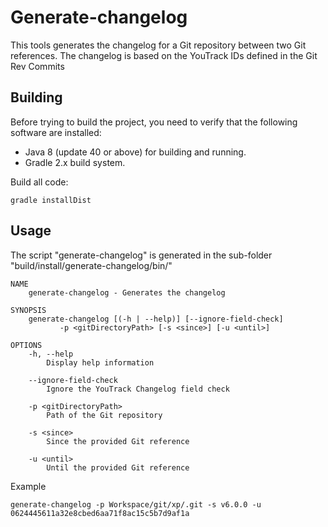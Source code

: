 # Generate-changelog

This tools generates the changelog for a Git repository between two Git references.
The changelog is based on the YouTrack IDs defined in the Git Rev Commits

## Building

Before trying to build the project, you need to verify that the following software are installed:

* Java 8 (update 40 or above) for building and running.
* Gradle 2.x build system.

Build all code:

    gradle installDist

## Usage

The script "generate-changelog" is generated in the sub-folder "build/install/generate-changelog/bin/"

    NAME
        generate-changelog - Generates the changelog

    SYNOPSIS
        generate-changelog [(-h | --help)] [--ignore-field-check]
               -p <gitDirectoryPath> [-s <since>] [-u <until>]

    OPTIONS
        -h, --help
            Display help information

        --ignore-field-check
            Ignore the YouTrack Changelog field check

        -p <gitDirectoryPath>
            Path of the Git repository

        -s <since>
            Since the provided Git reference

        -u <until>
            Until the provided Git reference

Example

    generate-changelog -p Workspace/git/xp/.git -s v6.0.0 -u 0624445611a32e8cbed6aa71f8ac15c5b7d9af1a
